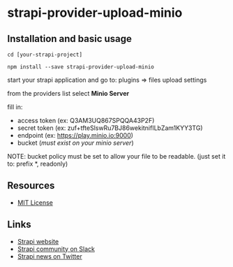 # strapi-provider-upload-minio

## Installation and basic usage

`cd [your-strapi-project]`

`npm install --save strapi-provider-upload-minio`

start your strapi application and go to: plugins => files upload settings

from the providers list select **Minio Server**

fill in:

- access token (ex: Q3AM3UQ867SPQQA43P2F)
- secret token (ex: zuf+tfteSlswRu7BJ86wekitnifILbZam1KYY3TG)
- endpoint (ex: https://play.minio.io:9000)
- bucket (_must exist on your minio server_)

NOTE: bucket policy must be set to allow your file to be readable. (just set it to: prefix \*, readonly)

## Resources

- [MIT License](LICENSE.md)

## Links

- [Strapi website](http://strapi.io/)
- [Strapi community on Slack](http://slack.strapi.io)
- [Strapi news on Twitter](https://twitter.com/strapijs)
